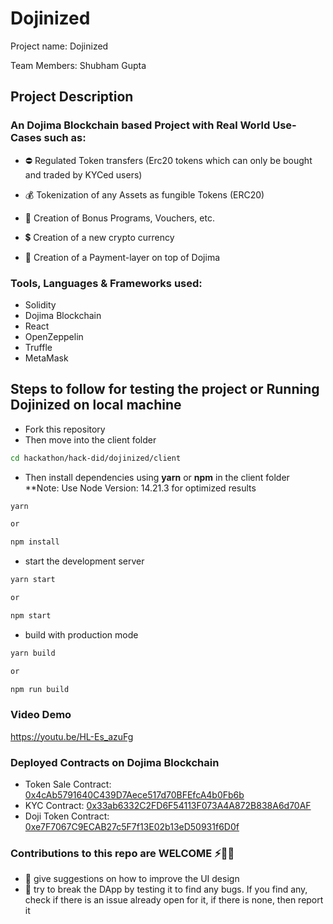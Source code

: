 # Dojinized

Project name: Dojinized

Team Members: Shubham Gupta

## Project Description

### An Dojima Blockchain based Project with Real World Use-Cases such as:

* ⛔ Regulated Token transfers (Erc20 tokens which can only be bought and traded by KYCed users)

* 💰 Tokenization of any Assets as fungible Tokens (ERC20)

* 🏦 Creation of Bonus Programs, Vouchers, etc.

* 💲 Creation of a new crypto currency

* 🧾 Creation of a Payment-layer on top of Dojima

### Tools, Languages & Frameworks used:
* Solidity
* Dojima Blockchain
* React
* OpenZeppelin
* Truffle
* MetaMask

## Steps to follow for testing the project or Running Dojinized on local machine

- Fork this repository
- Then move into the client folder
```sh
cd hackathon/hack-did/dojinized/client
```

- Then install dependencies using **yarn** or **npm** in the client folder
**Note: Use Node Version: 14.21.3 for optimized results

```sh
yarn

or

npm install
```

- start the development server
```sh
yarn start

or

npm start
```

- build with production mode
```sh
yarn build

or

npm run build
```

### Video Demo

https://youtu.be/HL-Es_azuFg

### Deployed Contracts on Dojima Blockchain

- Token Sale Contract: [0x4cAb5791640C439D7Aece517d70BFEfcA4b0Fb6b](https://doj-bex-test.dojima.network/address/0x4cAb5791640C439D7Aece517d70BFEfcA4b0Fb6b)
- KYC Contract: [0x33ab6332C2FD6F54113F073A4A872B838A6d70AF](https://doj-bex-test.dojima.network/address/0x33ab6332C2FD6F54113F073A4A872B838A6d70AF)
- Doji Token Contract: [0xe7F7067C9ECAB27c5F7f13E02b13eD50931f6D0f](https://doj-bex-test.dojima.network/address/0xe7F7067C9ECAB27c5F7f13E02b13eD50931f6D0f)

### Contributions to this repo are WELCOME ⚡️🙌🏻
- :art: give suggestions on how to improve the UI design
- :hammer: try to break the DApp by testing it to find any bugs. If you find any, check if there is an issue already open for it, if there is none, then report it

